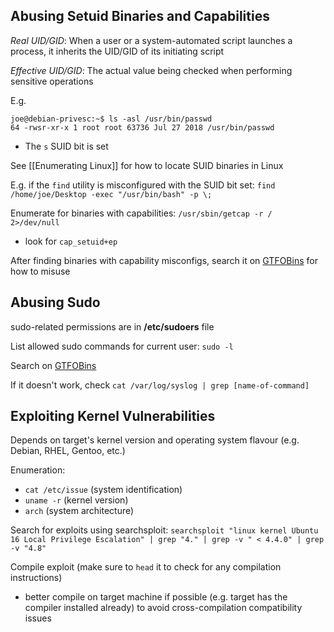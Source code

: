 ## Abusing Setuid Binaries and Capabilities

*Real UID/GID*: When a user or a system-automated script launches a process, it inherits the UID/GID of its initiating script

*Effective UID/GID*: The actual value being checked when performing sensitive operations

E.g.
```
joe@debian-privesc:~$ ls -asl /usr/bin/passwd 
64 -rwsr-xr-x 1 root root 63736 Jul 27 2018 /usr/bin/passwd
```
- The `s` SUID bit is set

See [[Enumerating Linux]] for how to locate SUID binaries in Linux

E.g. if the `find` utility is misconfigured with the SUID bit set:
`find /home/joe/Desktop -exec "/usr/bin/bash" -p \;`

Enumerate for binaries with capabilities:
`/usr/sbin/getcap -r / 2>/dev/null`
- look for `cap_setuid+ep`

After finding binaries with capability misconfigs, search it on [GTFOBins](https://gtfobins.github.io/) for how to misuse

## Abusing Sudo

sudo-related permissions are in **/etc/sudoers** file

List allowed sudo commands for current user:
`sudo -l`

Search on [GTFOBins](https://gtfobins.github.io/)

If it doesn't work, check `cat /var/log/syslog | grep [name-of-command]`

## Exploiting Kernel Vulnerabilities

Depends on target's kernel version and operating system flavour (e.g. Debian, RHEL, Gentoo, etc.)

Enumeration:
- `cat /etc/issue` (system identification)
- `uname -r` (kernel version)
- `arch` (system architecture)

Search for exploits using searchsploit:
`searchsploit "linux kernel Ubuntu 16 Local Privilege Escalation" | grep "4." | grep -v " < 4.4.0" | grep -v "4.8"`

Compile exploit (make sure to `head` it to check for any compilation instructions)
- better compile on target machine if possible (e.g. target has the compiler installed already) to avoid cross-compilation compatibility issues

